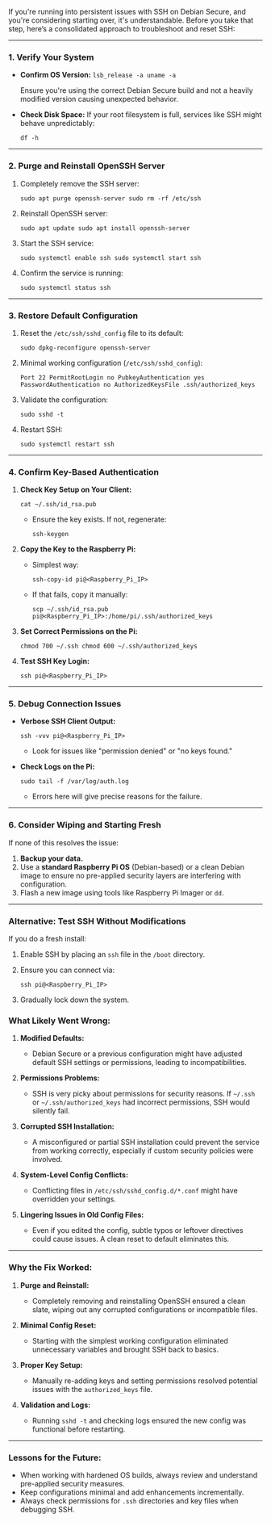 If you're running into persistent issues with SSH on Debian Secure, and you're considering starting over, it's understandable. Before you take that step, here’s a consolidated approach to troubleshoot and reset SSH:

---

### **1. Verify Your System**

- **Confirm OS Version:**
    `lsb_release -a uname -a`
    
    Ensure you're using the correct Debian Secure build and not a heavily modified version causing unexpected behavior.
- **Check Disk Space:** If your root filesystem is full, services like SSH might behave unpredictably:
    
    `df -h`
    

---

### **2. Purge and Reinstall OpenSSH Server**

1. Completely remove the SSH server:
  
    `sudo apt purge openssh-server sudo rm -rf /etc/ssh`
    
2. Reinstall OpenSSH server:

    `sudo apt update sudo apt install openssh-server`
    
3. Start the SSH service:
 
    `sudo systemctl enable ssh sudo systemctl start ssh`
    
4. Confirm the service is running:
   
    `sudo systemctl status ssh`
    

---

### **3. Restore Default Configuration**

1. Reset the `/etc/ssh/sshd_config` file to its default:
  
    `sudo dpkg-reconfigure openssh-server`
    
2. Minimal working configuration (`/etc/ssh/sshd_config`):

    `Port 22 PermitRootLogin no PubkeyAuthentication yes PasswordAuthentication no AuthorizedKeysFile .ssh/authorized_keys`
    
3. Validate the configuration:

    `sudo sshd -t`
    
4. Restart SSH:
 
    `sudo systemctl restart ssh`
    

---

### **4. Confirm Key-Based Authentication**

1. **Check Key Setup on Your Client:**

    `cat ~/.ssh/id_rsa.pub`
    
    - Ensure the key exists. If not, regenerate:
    
        `ssh-keygen`
        
2. **Copy the Key to the Raspberry Pi:**
    
    - Simplest way:
    
        `ssh-copy-id pi@<Raspberry_Pi_IP>`
        
    - If that fails, copy it manually:

        `scp ~/.ssh/id_rsa.pub pi@<Raspberry_Pi_IP>:/home/pi/.ssh/authorized_keys`
        
3. **Set Correct Permissions on the Pi:**

    `chmod 700 ~/.ssh chmod 600 ~/.ssh/authorized_keys`
    
4. **Test SSH Key Login:**
    
    `ssh pi@<Raspberry_Pi_IP>`
    

---

### **5. Debug Connection Issues**

- **Verbose SSH Client Output:**

    `ssh -vvv pi@<Raspberry_Pi_IP>`
    
    - Look for issues like "permission denied" or "no keys found."
- **Check Logs on the Pi:**
 
    `sudo tail -f /var/log/auth.log`
    
    - Errors here will give precise reasons for the failure.

---

### **6. Consider Wiping and Starting Fresh**

If none of this resolves the issue:

1. **Backup your data.**
2. Use a **standard Raspberry Pi OS** (Debian-based) or a clean Debian image to ensure no pre-applied security layers are interfering with configuration.
3. Flash a new image using tools like Raspberry Pi Imager or `dd`.

---

### **Alternative: Test SSH Without Modifications**

If you do a fresh install:

1. Enable SSH by placing an `ssh` file in the `/boot` directory.
2. Ensure you can connect via:

    `ssh pi@<Raspberry_Pi_IP>`
    
3. Gradually lock down the system.


### **What Likely Went Wrong:**

1. **Modified Defaults:**
    
    - Debian Secure or a previous configuration might have adjusted default SSH settings or permissions, leading to incompatibilities.
2. **Permissions Problems:**
    
    - SSH is very picky about permissions for security reasons. If `~/.ssh` or `~/.ssh/authorized_keys` had incorrect permissions, SSH would silently fail.
3. **Corrupted SSH Installation:**
    
    - A misconfigured or partial SSH installation could prevent the service from working correctly, especially if custom security policies were involved.
4. **System-Level Config Conflicts:**
    
    - Conflicting files in `/etc/ssh/sshd_config.d/*.conf` might have overridden your settings.
5. **Lingering Issues in Old Config Files:**
    
    - Even if you edited the config, subtle typos or leftover directives could cause issues. A clean reset to default eliminates this.

---

### **Why the Fix Worked:**

1. **Purge and Reinstall:**
    
    - Completely removing and reinstalling OpenSSH ensured a clean slate, wiping out any corrupted configurations or incompatible files.
2. **Minimal Config Reset:**
    
    - Starting with the simplest working configuration eliminated unnecessary variables and brought SSH back to basics.
3. **Proper Key Setup:**
    
    - Manually re-adding keys and setting permissions resolved potential issues with the `authorized_keys` file.
4. **Validation and Logs:**
    
    - Running `sshd -t` and checking logs ensured the new config was functional before restarting.

---

### **Lessons for the Future:**

- When working with hardened OS builds, always review and understand pre-applied security measures.
- Keep configurations minimal and add enhancements incrementally.
- Always check permissions for `.ssh` directories and key files when debugging SSH.
